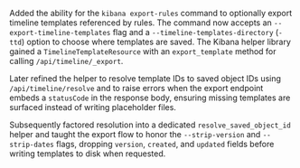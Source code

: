 Added the ability for the `kibana export-rules` command to optionally export timeline templates referenced by rules. The command now accepts an `--export-timeline-templates` flag and a `--timeline-templates-directory` (`-ttd`) option to choose where templates are saved. The Kibana helper library gained a `TimelineTemplateResource` with an `export_template` method for calling `/api/timeline/_export`.

Later refined the helper to resolve template IDs to saved object IDs using `/api/timeline/resolve` and to raise errors when the export endpoint embeds a `statusCode` in the response body, ensuring missing templates are surfaced instead of writing placeholder files.

Subsequently factored resolution into a dedicated `resolve_saved_object_id` helper and taught the export flow to honor the `--strip-version` and `--strip-dates` flags, dropping `version`, `created`, and `updated` fields before writing templates to disk when requested.
